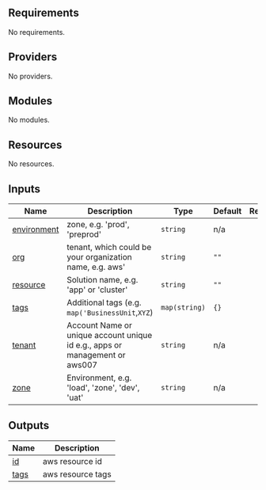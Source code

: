 ## Requirements

No requirements.

## Providers

No providers.

## Modules

No modules.

## Resources

No resources.

## Inputs

| Name | Description | Type | Default | Required |
|------|-------------|------|---------|:--------:|
| <a name="input_environment"></a> [environment](#input\_environment) | zone, e.g. 'prod', 'preprod' | `string` | n/a | yes |
| <a name="input_org"></a> [org](#input\_org) | tenant, which could be your organization name, e.g. aws' | `string` | `""` | no |
| <a name="input_resource"></a> [resource](#input\_resource) | Solution name, e.g. 'app' or 'cluster' | `string` | `""` | no |
| <a name="input_tags"></a> [tags](#input\_tags) | Additional tags (e.g. `map('BusinessUnit`,`XYZ`) | `map(string)` | `{}` | no |
| <a name="input_tenant"></a> [tenant](#input\_tenant) | Account Name or unique account unique id e.g., apps or management or aws007 | `string` | n/a | yes |
| <a name="input_zone"></a> [zone](#input\_zone) | Environment, e.g. 'load', 'zone', 'dev', 'uat' | `string` | n/a | yes |

## Outputs

| Name | Description |
|------|-------------|
| <a name="output_id"></a> [id](#output\_id) | aws resource id |
| <a name="output_tags"></a> [tags](#output\_tags) | aws resource tags |
